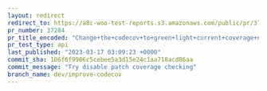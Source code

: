 ```yaml
---
layout: redirect
redirect_to: https://a8c-woo-test-reports.s3.amazonaws.com/public/pr/37284/api/index.html
pr_number: 37284
pr_title_encoded: "Change+the+codecov+to+green+light+current+coverage+numbers+but+block+drops+in+coverage"
pr_test_type: api
last_published: "2023-03-17 03:09:23 +0000"
commit_sha: 106f6f9906c5cebee5a3d15e24c1aa718acd86aa
commit_message: "Try disable patch coverage checking"
branch_name: dev/improve-codecov
---
```

